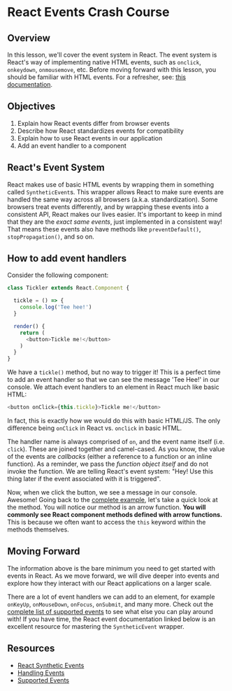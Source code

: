 # React Events Crash Course

## Overview

In this lesson, we'll cover the event system in React. The event system is
React's way of implementing native HTML events, such as `onclick`, `onkeydown`,
`onmousemove`, etc. Before moving forward with this lesson, you should be
familiar with HTML events. For a refresher, see: [this
documentation][html-events]. 

## Objectives

1. Explain how React events differ from browser events
2. Describe how React standardizes events for compatibility
3. Explain how to use React events in our application
4. Add an event handler to a component

## React's Event System

React makes use of basic HTML events by wrapping them in something called
`SyntheticEvent`s. This wrapper allows React to make sure events are handled the
same way across all browsers (a.k.a. standardization). Some browsers treat
events differently, and by wrapping these events into a consistent API, React
makes our lives easier. It's important to keep in mind that they are the _exact
same events_, just implemented in a consistent way! That means these events also
have methods like `preventDefault()`, `stopPropagation()`, and so on.


## How to add event handlers

Consider the following component:

```js
class Tickler extends React.Component {

  tickle = () => {
    console.log('Tee hee!')
  }

  render() {
    return (
      <button>Tickle me!</button>
    )
  }
}
```

We have a `tickle()` method, but no way to trigger it! This is a perfect time to
add an event handler so that we can see the message 'Tee Hee!' in our console.
We attach event handlers to an element in React much like basic HTML:

```js
<button onClick={this.tickle}>Tickle me!</button>
```

In fact, this is exactly how we would do this with basic HTML/JS. The only
difference being `onClick` in React vs. `onclick` in basic HTML.

The handler name is always comprised of `on`, and the event name itself (i.e.
`click`). These are joined together and camel-cased. As you know, the value of
the events are _callbacks_ (either a reference to a function or an inline
function). As a reminder, we pass the _function object itself_ and do not invoke
the function. We are telling React's event system: "Hey! Use this thing later if
the event associated with it is triggered".

Now, when we click the button, we see a message in our console. Awesome! Going
back to the [complete example](#tickler-example), let's take a quick look at the
method. You will notice our method is an arrow function. **You will commonly see
React component methods defined with arrow functions.** This is because we often
want to access the `this` keyword within the methods themselves. 


## Moving Forward

The information above is the bare minimum you need to get started with events in
React. As we move forward, we will dive deeper into events and explore how they
interact with our React applications on a larger scale.

There are a lot of event handlers we can add to an element, for example
`onKeyUp`, `onMouseDown`, `onFocus`, `onSubmit`, and many more. Check out the
[complete list of supported events][react-events] to see what else you can play
around with! If you have time, the React event documentation linked below is an excellent resource for mastering the `SyntheticEvent` wrapper.


## Resources
- [React Synthetic Events](https://reactjs.org/docs/events.html)
- [Handling Events](https://reactjs.org/docs/handling-events.html)
- [Supported Events](https://reactjs.org/docs/events.html#supported-events)


[html-events]: https://www.w3schools.com/js/js_events.asp
[react-events]: https://reactjs.org/docs/events.html#supported-events

